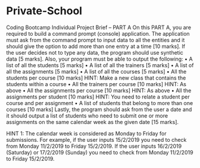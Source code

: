 # Private-School

Coding Bootcamp Individual Project Brief – PART A
On this PART A, you are required to build a command prompt (console) application.
The application must ask from the command prompt to input data to all the entities and it should give the option to add more than one entry at a time [10 marks].
If the user decides not to type any data, the program should use synthetic data [5 marks].
Also, your program must be able to output the following:
• A list of all the students [5 marks]
• A list of all the trainers [5 marks]
• A list of all the assignments [5 marks]
• A list of all the courses [5 marks]
• All the students per course [10 marks]
HINT: Make a new class that contains the students within a course
• All the trainers per course [10 marks]
HINT: As above
• All the assignments per course [10 marks]
HINT: As above
• All the assignments per student [10 marks]
HINT: You need to relate a student per course and per assignment
• A list of students that belong to more than one courses [10 marks]
Lastly, the program should ask from the user a date and it should output a list of students who need to submit one or more assignments on the same calendar week as the given date [15 marks].
 
HINT 1: The calendar week is considered as Monday to Friday for submissions. For example, if the user inputs 15/2/2019 you need to check from Monday 11/2/2019 to Friday 15/2/2019.
If the user inputs 16/2/2019 (Saturday) or 17/2/2019 (Sunday) you need to check from Monday 11/2/2019 to Friday 15/2/2019.
